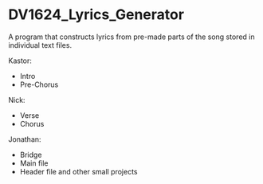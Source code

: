 # DV1624_Lyrics_Generator


A program that constructs lyrics from pre-made parts of the song stored in individual text files.


Kastor:
  * Intro
  * Pre-Chorus

Nick:
  * Verse
  * Chorus

Jonathan:
  * Bridge
  * Main file
  * Header file and other small projects

